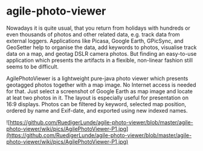 # agile-photo-viewer

Nowadays it is quite usual, that you return from holidays with hundreds or
even thousands of photos and other related data, e.g. track data from external
loggers. Applications like Picasa, Google Earth, GPicSync, and GeoSetter help
to organise the data, add keywords to photos, visualise track data on a map,
and geotag DSLR camera photos. But finding an easy-to-use application which
presents the artifacts in a flexible, non-linear fashion still seems to be
difficult.

AgilePhotoViewer is a lightweight pure-java photo viewer which
presents geotagged photos together with a map image. No Internet access is
needed for that. Just select a screenshot of Google Earth as map image and
locate at leat two photos in it. The layout is especially useful for presentation on
16:9 displays. Photos can be filtered by keyword, selected map position, ordered
by name and Exif-date, and exported using new indexed names. 

![https://github.com/RuedigerLunde/agile-photo-viewer/blob/master/agile-photo-viewer/wiki/pics/AgilePhotoViewer-P1.jpg](https://github.com/RuedigerLunde/agile-photo-viewer/blob/master/agile-photo-viewer/wiki/pics/AgilePhotoViewer-P1.jpg)
